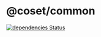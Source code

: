 # @coset/common

[![dependencies Status](https://david-dm.org/Dreaded-Gnu/coset/status.svg?path=packages/@coset/common)](https://david-dm.org/Dreaded-Gnu/coset?path=packages/@coset/common)

